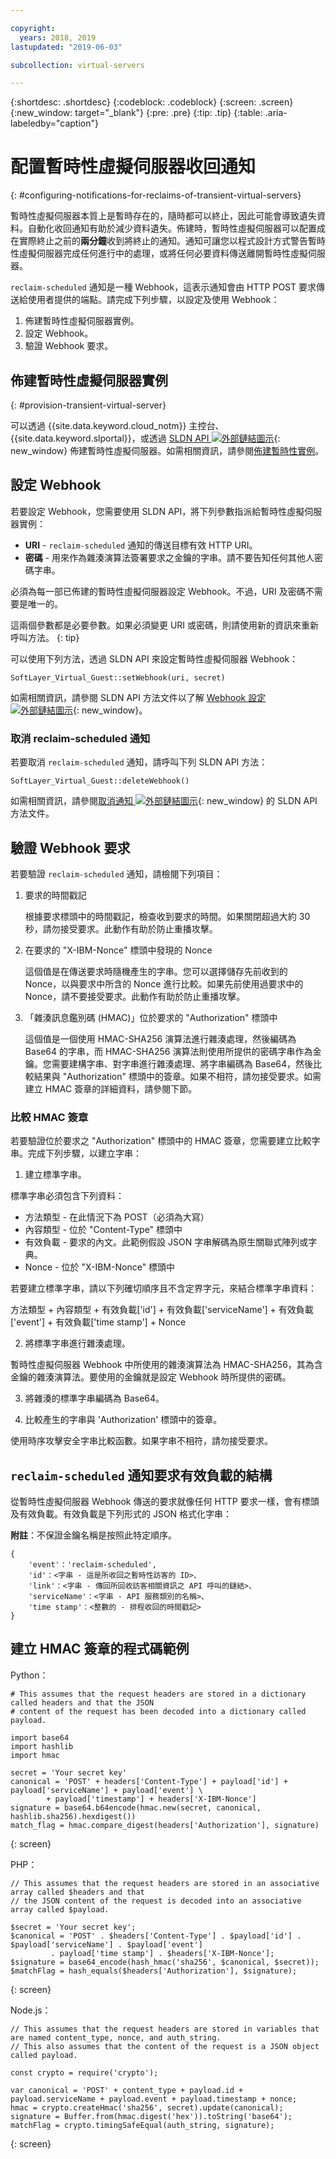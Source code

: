 ```yaml
---

copyright:
  years: 2018, 2019
lastupdated: "2019-06-03"

subcollection: virtual-servers

---
```


{:shortdesc: .shortdesc}
{:codeblock: .codeblock}
{:screen: .screen}
{:new_window: target="_blank"}
{:pre: .pre}
{:tip: .tip}
{:table: .aria-labeledby="caption"}

# 配置暫時性虛擬伺服器收回通知
{: #configuring-notifications-for-reclaims-of-transient-virtual-servers}

暫時性虛擬伺服器本質上是暫時存在的，隨時都可以終止，因此可能會導致遺失資料。自動化收回通知有助於減少資料遺失。佈建時，暫時性虛擬伺服器可以配置成在實際終止之前的**兩分鐘**收到將終止的通知。通知可讓您以程式設計方式警告暫時性虛擬伺服器完成任何進行中的處理，或將任何必要資料傳送離開暫時性虛擬伺服器。

`reclaim-scheduled` 通知是一種 Webhook，這表示通知會由 HTTP POST 要求傳送給使用者提供的端點。請完成下列步驟，以設定及使用 Webhook：

1. 佈建暫時性虛擬伺服器實例。
2. 設定 Webhook。
3. 驗證 Webhook 要求。

## 佈建暫時性虛擬伺服器實例
{: #provision-transient-virtual-server}

可以透過 {{site.data.keyword.cloud_notm}} 主控台、{{site.data.keyword.slportal}}，或透過 [SLDN API ![外部鏈結圖示](../icons/launch-glyph.svg "外部鏈結圖示")](http://sldn.softlayer.com){: new_window} 佈建暫時性虛擬伺服器。如需相關資訊，請參閱[佈建暫時性實例](/docs/vsi?topic=virtual-servers-ordering-vs-transient#ordering-vs-transient)。

## 設定 Webhook

若要設定 Webhook，您需要使用 SLDN API，將下列參數指派給暫時性虛擬伺服器實例：

   * **URI** - `reclaim-scheduled` 通知的傳送目標有效 HTTP URI。
   * **密碼** - 用來作為雜湊演算法簽署要求之金鑰的字串。請不要告知任何其他人密碼字串。

必須為每一部已佈建的暫時性虛擬伺服器設定 Webhook。不過，URI 及密碼不需要是唯一的。

這兩個參數都是必要參數。如果必須變更 URI 或密碼，則請使用新的資訊來重新呼叫方法。
{: tip}

可以使用下列方法，透過 SLDN API 來設定暫時性虛擬伺服器 Webhook：

  `SoftLayer_Virtual_Guest::setWebhook(uri, secret)`

如需相關資訊，請參閱 SLDN API 方法文件以了解 [Webhook 設定 ![外部鏈結圖示](../icons/launch-glyph.svg "外部鏈結圖示")](http://sldn.softlayer.com/reference/services/SoftLayer_Virtual_Guest/setTransientWebhook/){: new_window}。

### 取消 reclaim-scheduled 通知

若要取消 `reclaim-scheduled` 通知，請呼叫下列 SLDN API 方法：

  `SoftLayer_Virtual_Guest::deleteWebhook()`

如需相關資訊，請參閱[取消通知 ![外部鏈結圖示](../icons/launch-glyph.svg "外部鏈結圖示")](http://sldn.softlayer.com/reference/services/SoftLayer_Virtual_Guest/deleteTransientWebhook/){: new_window} 的 SLDN API 方法文件。

## 驗證 Webhook 要求

若要驗證 `reclaim-scheduled` 通知，請檢閱下列項目：

1. 要求的時間戳記

   根據要求標頭中的時間戳記，檢查收到要求的時間。如果關閉超過大約 30 秒，請勿接受要求。此動作有助於防止重播攻擊。

2. 在要求的 "X-IBM-Nonce" 標頭中發現的 Nonce

   這個值是在傳送要求時隨機產生的字串。您可以選擇儲存先前收到的 Nonce，以與要求中所含的 Nonce 進行比較。如果先前使用過要求中的 Nonce，請不要接受要求。此動作有助於防止重播攻擊。

3. 「雜湊訊息鑑別碼 (HMAC)」位於要求的 "Authorization" 標頭中

   這個值是一個使用 HMAC-SHA256 演算法進行雜湊處理，然後編碼為 Base64 的字串，而 HMAC-SHA256 演算法則使用所提供的密碼字串作為金鑰。您需要建構字串、對字串進行雜湊處理、將字串編碼為 Base64，然後比較結果與 "Authorization" 標頭中的簽章。如果不相符，請勿接受要求。如需建立 HMAC 簽章的詳細資料，請參閱下節。

### 比較 HMAC 簽章

若要驗證位於要求之 "Authorization" 標頭中的 HMAC 簽章，您需要建立比較字串。完成下列步驟，以建立字串：

1. 建立標準字串。

  標準字串必須包含下列資料：
  * 方法類型 - 在此情況下為 POST（必須為大寫）
  * 內容類型 - 位於 "Content-Type" 標頭中
  * 有效負載 - 要求的內文。此範例假設 JSON 字串解碼為原生關聯式陣列或字典。  
  * Nonce - 位於 "X-IBM-Nonce" 標頭中

  若要建立標準字串，請以下列確切順序且不含定界字元，來結合標準字串資料：

  方法類型 + 內容類型 + 有效負載['id'] + 有效負載['serviceName'] + 有效負載['event'] + 有效負載['time stamp'] + Nonce

2. 將標準字串進行雜湊處理。

  暫時性虛擬伺服器 Webhook 中所使用的雜湊演算法為 HMAC-SHA256，其為含金鑰的雜湊演算法。要使用的金鑰就是設定 Webhook 時所提供的密碼。

3. 將雜湊的標準字串編碼為 Base64。

4. 比較產生的字串與 'Authorization' 標頭中的簽章。  

  使用時序攻擊安全字串比較函數。如果字串不相符，請勿接受要求。

## `reclaim-scheduled` 通知要求有效負載的結構

從暫時性虛擬伺服器 Webhook 傳送的要求就像任何 HTTP 要求一樣，會有標頭及有效負載。有效負載是下列形式的 JSON 格式化字串：

**附註**：不保證金鑰名稱是按照此特定順序。

	{
		'event'：'reclaim-scheduled',
		'id'：<字串 - 這是所收回之暫時性訪客的 ID>、
		'link'：<字串 - 傳回所回收訪客相關資訊之 API 呼叫的鏈結>、
		'serviceName'：<字串 - API 服務類別的名稱>、
		'time stamp'：<整數的 - 排程收回的時間戳記>
	}


## 建立 HMAC 簽章的程式碼範例

Python：

```
# This assumes that the request headers are stored in a dictionary called headers and that the JSON
# content of the request has been decoded into a dictionary called payload.

import base64
import hashlib
import hmac

secret = 'Your secret key'
canonical = 'POST' + headers['Content-Type'] + payload['id'] + payload['serviceName'] + payload['event'] \
	    + payload['timestamp'] + headers['X-IBM-Nonce']
signature = base64.b64encode(hmac.new(secret, canonical, hashlib.sha256).hexdigest())
match_flag = hmac.compare_digest(headers['Authorization'], signature)
```
{: screen}

PHP：

```
// This assumes that the request headers are stored in an associative array called $headers and that
// the JSON content of the request is decoded into an associative array called $payload.

$secret = 'Your secret key';
$canonical = 'POST' . $headers['Content-Type'] . $payload['id'] . $payload['serviceName'] . $payload['event']
	     . payload['time stamp'] . $headers['X-IBM-Nonce'];
$signature = base64_encode(hash_hmac('sha256', $canonical, $secret));
$matchFlag = hash_equals($headers['Authorization'], $signature); 
```
{: screen}

Node.js：

```
// This assumes that the request headers are stored in variables that are named content_type, nonce, and auth_string.
// This also assumes that the content of the request is a JSON object called payload.

const crypto = require('crypto');

var canonical = 'POST' + content_type + payload.id + payload.serviceName + payload.event + payload.timestamp + nonce;
hmac = crypto.createHmac('sha256', secret).update(canonical);
signature = Buffer.from(hmac.digest('hex')).toString('base64');
matchFlag = crypto.timingSafeEqual(auth_string, signature);
```
{: screen}
